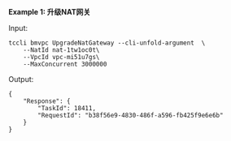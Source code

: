 **Example 1: 升级NAT网关**



Input: 

```
tccli bmvpc UpgradeNatGateway --cli-unfold-argument  \
    --NatId nat-1tw1oc0t\
    --VpcId vpc-mi51u7gs\
    --MaxConcurrent 3000000
```

Output: 
```
{
    "Response": {
        "TaskId": 18411,
        "RequestId": "b38f56e9-4830-486f-a596-fb425f9e6e6b"
    }
}
```

